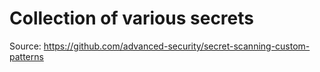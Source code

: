 # Collection of various secrets

Source: https://github.com/advanced-security/secret-scanning-custom-patterns